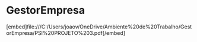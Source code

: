 # GestorEmpresa

[embed]file:///C:/Users/joaov/OneDrive/Ambiente%20de%20Trabalho/GestorEmpresa/PSI%20PROJETO%203.pdf[/embed]
